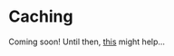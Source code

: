 # Caching

Coming soon! Until then, [this](https://swr.vercel.app/docs/advanced/cache) might help...
